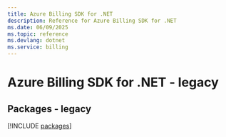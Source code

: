 ```yaml
---
title: Azure Billing SDK for .NET
description: Reference for Azure Billing SDK for .NET
ms.date: 06/09/2025
ms.topic: reference
ms.devlang: dotnet
ms.service: billing
---
```

# Azure Billing SDK for .NET - legacy
## Packages - legacy
[!INCLUDE [packages](billing-index.md)]